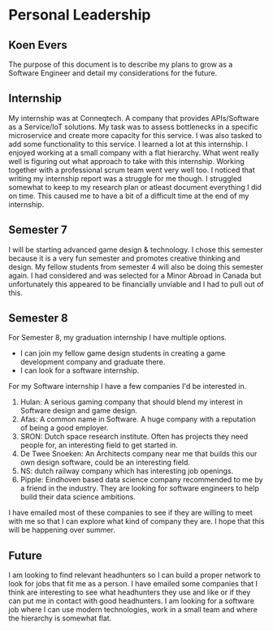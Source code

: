 # Personal Leadership
## Koen Evers

The purpose of this document is to describe my plans to grow as a Software Engineer and detail my considerations for the future.

## Internship
My internship was at Conneqtech. A company that provides APIs/Software as a Service/IoT solutions. My task was to assess bottlenecks in a specific microservice and create more capacity for this service. I was also tasked to add some functionality to this service.
I learned a lot at this internship. I enjoyed working at a small company with a flat hierarchy. What went really well is figuring out what approach to take with this internship. Working together with a professional scrum team went very well too. I noticed that writing my internship report was a struggle for me though.
I struggled somewhat to keep to my research plan or atleast document everything I did on time. This caused me to have a bit of a difficult time at the end of my internship.

## Semester 7
I will be starting advanced game design & technology. I chose this semester because it is a very fun semester and promotes creative thinking and design. My fellow students from semester 4 will also be doing this semester again.
I had considered and was selected for a Minor Abroad in Canada but unfortunately this appeared to be financially unviable and I had to pull out of this.

## Semester 8

For Semester 8, my graduation internship I have multiple options.
- I can join my fellow game design students in creating a game development company and graduate there.
- I can look for a software internship.

For my Software internship I have a few companies I'd be interested in.

1. Hulan: A serious gaming company that should blend my interest in Software design and game design.
2. Afas: A common name in Software. A huge company with a reputation of being a good employer.
3. SRON: Dutch space research institute. Often has projects they need people for, an interesting field to get started in.
4. De Twee Snoeken: An Architects company near me that builds this our own design software, could be an interesting field.
5. NS: dutch railway company which has interesting job openings.
6. Pipple: Eindhoven based data science company recommended to me by a friend in the industry. They are looking for software engineers to help build their data science ambitions.

I have emailed most of these companies to see if they are willing to meet with me so that I can explore what kind of company they are. I hope that this will be happening over summer.

## Future
I am looking to find relevant headhunters so I can build a proper network to look for jobs that fit me as a person. I have emailed some companies that I think are interesting to see what headhunters they use and like or if they can put me in contact with good headhunters.
I am looking for a software job where I can use modern technologies, work in a small team and where the hierarchy is somewhat flat.

